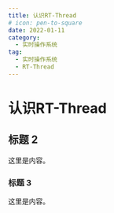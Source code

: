 ```yaml
---
title: 认识RT-Thread
# icon: pen-to-square
date: 2022-01-11
category:
  - 实时操作系统
tag:
  - 实时操作系统
  - RT-Thread
---
```


# 认识RT-Thread

## 标题 2

这里是内容。

### 标题 3

这里是内容。
